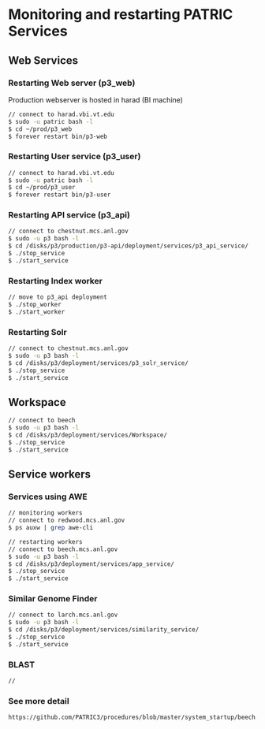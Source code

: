 # Monitoring and restarting PATRIC Services

## Web Services

### Restarting Web server (p3_web)
Production webserver is hosted in harad (BI machine)
```bash
// connect to harad.vbi.vt.edu
$ sudo -u patric bash -l
$ cd ~/prod/p3_web
$ forever restart bin/p3-web
```

### Restarting User service (p3_user)
```bash
// connect to harad.vbi.vt.edu
$ sudo -u patric bash -l
$ cd ~/prod/p3_user
$ forever restart bin/p3-user
```

### Restarting API service (p3_api)
```bash
// connect to chestnut.mcs.anl.gov
$ sudo -u p3 bash -l
$ cd /disks/p3/production/p3-api/deployment/services/p3_api_service/
$ ./stop_service
$ ./start_service
```

### Restarting Index worker
```bash
// move to p3_api deployment
$ ./stop_worker
$ ./start_worker
```

### Restarting Solr
```bash
// connect to chestnut.mcs.anl.gov
$ sudo -u p3 bash -l
$ cd /disks/p3/deployment/services/p3_solr_service/
$ ./stop_service
$ ./start_service
```

## Workspace
```bash
// connect to beech
$ sudo -u p3 bash -l
$ cd /disks/p3/deployment/services/Workspace/
$ ./stop_service
$ ./start_service
```

## Service workers

### Services using AWE
```bash
// monitoring workers
// connect to redwood.mcs.anl.gov
$ ps auxw | grep awe-cli

// restarting workers
// connect to beech.mcs.anl.gov
$ sudo -u p3 bash -l
$ cd /disks/p3/deployment/services/app_service/
$ ./stop_service
$ ./start_service
```

### Similar Genome Finder
```bash
// connect to larch.mcs.anl.gov
$ sudo -u p3 bash -l
$ cd /disks/p3/deployment/services/similarity_service/
$ ./stop_service
$ ./start_service
```

### BLAST
```bash
//
```

### See more detail
```
https://github.com/PATRIC3/procedures/blob/master/system_startup/beech.mcs.anl.gov
```